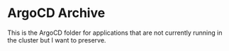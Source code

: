 # ArgoCD Archive

This is the ArgoCD folder for applications that are not currently running in the cluster but I want to preserve.

